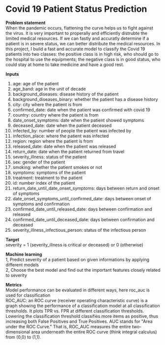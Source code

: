 # Covid 19 Patient Status Prediction
**Problem statement**
<br>When the pandemic occurs, flattening the curve helps us to fight against the virus. It is very important to properally and efficiently distrubte the limited medical resources. If we can fastly and accuratly determine if a patient is in severe status, we can better distribute the medical resources. In this project, I build a fast and accurate model to classify the Covid 19 patients into two classes: the positive class is in high risk, who should go to the hospital to use the equipments; the negative class is in good status, who could stay at home to take medicine and have a good rest.

**Inputs**
1. age: age of the patient
2. age_band: age in the unit of decade
3. background_diseases: disease history of the patient
4. background_diseases_binary: whether the patient has a disease history
5. city: city where the patient is from
6. confirmed_date: date when the patient was confirmed with covid 19
7. country: country where the patient is from
8. date_onset_symptoms: date when the patient showed symptoms
9. deceased_date: date when the patient deceased
10. infected_by: number of people the patient was infected by
11. infection_place: where the patient was infected
12. region: region where the patient is from
13. released_date: date when the patient was released
14. return_date: date when the patient returned from travel
15. severity_illness: status of the patient
16. sex: gender of the patient
17. smoking: whether the patient smokes or not
18. symptoms: symptoms of the patient
19. treatment: treatment to the patient
20. id: number index of the patient
21. return_date_until_date_onset_symptoms: days between return and onset of symptoms
22. date_onset_symptoms_until_confirmed_date: days between onset of symptoms and confirmation
23. confirmed_date_until_released_date: days between confirmation and released
24. confirmed_date_until_deceased_date: days between confirmation and deceased
25. severity_illness_infectious_person: status of the infectious person

**Target**
<br>severity = 1 (severity_illness is critical or deceased) or 0 (otherwise)

**Machine learning**
<br>1, Predict severity of a patient based on given informations by applying different models
<br>2, Choose the best model and find out the important features closely related to severity

**Metrics**
<br>Model performance can be evaluated in different ways, here roc_auc is used for classification
<br>ROC_AUC: an ROC curve (receiver operating characteristic curve) is a graph showing the performance of a classification model at all classification thresholds. It plots TPR vs. FPR at different classification thresholds. Lowering the classification threshold classifies more items as positive, thus increasing both False Positives and True Positives. AUC stands for "Area under the ROC Curve." That is, ROC_AUC measures the entire two-dimensional area underneath the entire ROC curve (think integral calculus) from (0,0) to (1,1).
